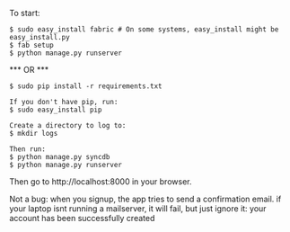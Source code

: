 To start:

    $ sudo easy_install fabric # On some systems, easy_install might be easy_install.py
    $ fab setup
    $ python manage.py runserver

   *** OR ***

    $ sudo pip install -r requirements.txt

    If you don't have pip, run:
    $ sudo easy_install pip

    Create a directory to log to:
    $ mkdir logs

    Then run:
    $ python manage.py syncdb
    $ python manage.py runserver


Then go to http://localhost:8000 in your browser.

Not a bug: when you signup, the app tries to send a confirmation email.
if your laptop isnt running a mailserver, it will fail, but just ignore it:
your account has been successfully created
